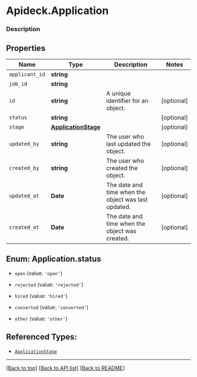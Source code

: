 # Apideck.Application

### Description

## Properties
Name | Type | Description | Notes
------------ | ------------- | ------------- | -------------
`applicant_id` | **string** |  | 
`job_id` | **string** |  | 
`id` | **string** | A unique identifier for an object. | [optional] 
`status` | **string** |  | [optional] 
`stage` | [**ApplicationStage**](ApplicationStage.md) |  | [optional] 
`updated_by` | **string** | The user who last updated the object. | [optional] 
`created_by` | **string** | The user who created the object. | [optional] 
`updated_at` | **Date** | The date and time when the object was last updated. | [optional] 
`created_at` | **Date** | The date and time when the object was created. | [optional] 





<a name="ApplicationStatus"></a>
## Enum: Application.status


* `open` (value: `'open'`)

* `rejected` (value: `'rejected'`)

* `hired` (value: `'hired'`)

* `converted` (value: `'converted'`)

* `other` (value: `'other'`)




## Referenced Types:




* [`ApplicationStage`](ApplicationStage.md)





---

[[Back to top]](#) [[Back to API list]](../../../../README.md#documentation-for-api-endpoints) [[Back to README]](../../../../README.md)


